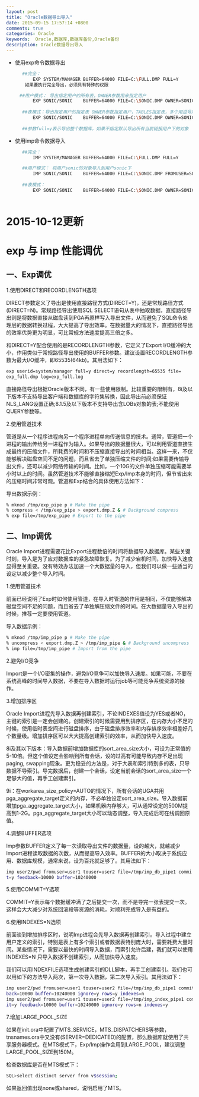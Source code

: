 ```yaml
---
layout: post
title: "Oracle数据导出导入"
date: 2015-09-15 17:57:14 +0800
comments: true
categories: Oracle
keywords:  Oracle,数据库,数据库备份,Oracle备份
description: Oracle数据导出导入
---
```





- 使用exp命令数据导出
```bash
      ##完全： 
          EXP SYSTEM/MANAGER BUFFER=64000 FILE=C:\FULL.DMP FULL=Y 
       如果要执行完全导出，必须具有特殊的权限 

     ##用户模式： 导出指定用户的所有表，OWNER参数用来指定用户
          EXP SONIC/SONIC    BUFFER=64000 FILE=C:\SONIC.DMP OWNER=SONIC 
         
      ##表模式：导出指定用户的指定表 OWNER参数指定用户，TABLES指定表，多个用逗号隔开
          EXP SONIC/SONIC    BUFFER=64000 FILE=C:\SONIC.DMP OWNER=SONIC TABLES=(SONIC)
        
      ##参数full=y表示导出整个数据库，如果不指定默认导出所有当前链接用户下的对象 
```



- 使用imp命令数据导入
```bash
      ##完全： 
          IMP SYSTEM/MANAGER BUFFER=64000 FILE=C:\FULL.DMP FULL=Y 

      ##用户模式： 将用户sonic的对象导入到用户sonic下
          IMP SONIC/SONIC    BUFFER=64000 FILE=C:\SONIC.DMP FROMUSER=SONIC TOUSER=SONIC 
         
      ##表模式： 
          EXP SONIC/SONIC    BUFFER=64000 FILE=C:\SONIC.DMP OWNER=SONIC TABLES=(SONIC) 
         
```

<!--more-->

# 2015-10-12更新 #
# exp 与 imp 性能调优 #
## 一、Exp调优 ##

1.使用DIRECT和RECORDLENGTH选项

DIRECT参数定义了导出是使用直接路径方式(DIRECT=Y)，还是常规路径方式(DIRECT=N)。常规路径导出使用SQL SELECT语句从表中抽取数据，直接路径导出则是将数据直接从磁盘读到PGA再原样写入导出文件，从而避免了SQL命令处理层的数据转换过程，大大提高了导出效率。在数据量大的情况下，直接路径导出的效率优势更为明显，可比常规方法速度提高三倍之多。

和DIRECT=Y配合使用的是RECORDLENGTH参数，它定义了Export I/O缓冲的大小，作用类似于常规路径导出使用的BUFFER参数。建议设置RECORDLENGTH参数为最大I/O缓冲，即65535(64kb)。其用法如下：
```bash
exp userid=system/manager full=y direct=y recordlength=65535 file=
exp_full.dmp log=exp_full.log
```
直接路径导出根据Oracle版本不同，有一些使用限制。比较重要的限制有，8i及以下版本不支持导出客户端和数据库的字符集转换，因此导出前必须保证NLS_LANG设置正确;8.1.5及以下版本不支持导出含LOBs对象的表;不能使用QUERY参数等。

2.使用管道技术

管道是从一个程序进程向另一个程序进程单向传送信息的技术。通常，管道把一个进程的输出传给另一进程作为输入。如果导出的数据量很大，可以利用管道直接生成最终的压缩文件，所耗费的时间和不压缩直接导出的时间相当。这样一来，不仅能够解决磁盘空间不足的问题，而且省去了单独压缩文件的时间;如果需要传输导出文件，还可以减少网络传输的时间。比如，一个10G的文件单独压缩可能需要半小时以上的时间。虽然管道技术不能够直接缩短Exp/Imp本身的时间，但节省出来的压缩时间非常可观。管道和Exp结合的具体使用方法如下：

导出数据示例：
```bash
% mknod /tmp/exp_pipe p # Make the pipe
% compress < /tmp/exp_pipe > export.dmp.Z & # Background compress
% exp file=/tmp/exp_pipe # Export to the pipe
```

## 二、Imp调优 ##

Oracle Import进程需要花比Export进程数倍的时间将数据导入数据库。某些关键时刻，导入是为了应对数据库的紧急故障恢复。为了减少宕机时间，加快导入速度显得至关重要。没有特效办法加速一个大数据量的导入，但我们可以做一些适当的设定以减少整个导入时间。

1.使用管道技术

前面已经说明了Exp时如何使用管道，在导入时管道的作用是相同，不仅能够解决磁盘空间不足的问题，而且省去了单独解压缩文件的时间。在大数据量导入导出的时候，推荐一定要使用管道。

导入数据示例：

```bash
% mknod /tmp/imp_pipe p # Make the pipe
% uncompress < export.dmp.Z > /tmp/imp_pipe & # Background uncompress
% imp file=/tmp/imp_pipe # Import from the pipe
```

2.避免I/O竞争

Import是一个I/O密集的操作，避免I/O竞争可以加快导入速度。如果可能，不要在系统高峰的时间导入数据，不要在导入数据时运行job等可能竞争系统资源的操作。

3.增加排序区

Oracle Import进程先导入数据再创建索引，不论INDEXES值设为YES或者NO，主键的索引是一定会创建的。创建索引的时候需要用到排序区，在内存大小不足的时候，使用临时表空间进行磁盘排序，由于磁盘排序效率和内存排序效率相差好几个数量级。增加排序区可以大大提高创建索引的效率，从而加快导入速度。

8i及其以下版本：导入数据前增加数据库的sort_area_size大小，可设为正常值的5-10倍。但这个值设定会影响到所有会话，设的过高有可能导致内存不足出现paging, swapping现象。更为稳妥的方法是，对于大表和索引特别多的表，只导数据不导索引。导完数据后，创建一个会话，设定当前会话的sort_area_size一个足够大的值，再手工创建索引。

9i：在workarea_size_policy=AUTO的情况下，所有会话的UGA共用pga_aggregate_target定义的内存，不必单独设定sort_area_size。导入数据前增加pga_aggregate_target大小，如果机器内存够大，可从通常设定的500M提高到1-2G。pga_aggregate_target大小可以动态调整，导入完成后可在线调回原值。

4.调整BUFFER选项

Imp参数BUFFER定义了每一次读取导出文件的数据量，设的越大，就越减少Import进程读取数据的次数，从而提高导入效率。BUFFER的大小取决于系统应用、数据库规模，通常来说，设为百兆就足够了。其用法如下：
```bash
imp user2/pwd fromuser=user1 touser=user2 file=/tmp/imp_db_pipe1 commi
t=y feedback=10000 buffer=10240000
```

5.使用COMMIT=Y选项

COMMIT=Y表示每个数据缓冲满了之后提交一次，而不是导完一张表提交一次。这样会大大减少对系统回滚段等资源的消耗，对顺利完成导入是有益的。

6.使用INDEXES=N选项

前面谈到增加排序区时，说明Imp进程会先导入数据再创建索引。导入过程中建立用户定义的索引，特别是表上有多个索引或者数据表特别庞大时，需要耗费大量时间。某些情况下，需要以最快的时间导入数据，而索引允许后建，我们就可以使用INDEXES=N 只导入数据不创建索引，从而加快导入速度。

我们可以用INDEXFILE选项生成创建索引的DLL脚本，再手工创建索引。我们也可以用如下的方法导入两次，第一次导入数据，第二次导入索引。其用法如下：
```bash
imp user2/pwd fromuser=user1 touser=user2 file=/tmp/imp_db_pipe1 commit=y feed
back=10000 buffer=10240000 ignore=y rows=y indexes=n
imp user2/pwd fromuser=user1 touser=user2 file=/tmp/imp_index_pipe1 comm
it=y feedback=10000 buffer=10240000 ignore=y rows=n indexes=y
```
7.增加LARGE_POOL_SIZE

如果在init.ora中配置了MTS_SERVICE，MTS_DISPATCHERS等参数，tnsnames.ora中又没有(SERVER=DEDICATED)的配置，那么数据库就使用了共享服务器模式。在MTS模式下，Exp/Imp操作会用到LARGE_POOL，建议调整LARGE_POOL_SIZE到150M。

检查数据库是否在MTS模式下：
```bash
SQL>select distinct server from v$session;
```

如果返回值出现none或shared，说明启用了MTS。